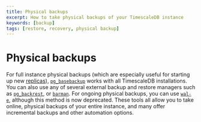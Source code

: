 ```yaml
---
title: Physical backups
excerpt: How to take physical backups of your TimescaleDB instance
keywords: [backup]
tags: [restore, recovery, physical backup]
---
```


# Physical backups

For full instance physical backups (which are especially useful for starting up
new [replicas][replication-tutorial]), [`pg_basebackup`][postgres-pg_basebackup]
works with all TimescaleDB installations. You can also use any of several
external backup and restore managers such as [`pg_backrest`][pg-backrest], or [`barman`][pg-barman]. For ongoing physical backups, you can use
[`wal-e`][wale], although this method is now deprecated. These tools all allow
you to take online, physical backups of your entire instance, and many offer
incremental backups and other automation options.

[pg-backrest]: https://pgbackrest.org/
[pg-barman]: https://www.pgbarman.org/
[postgres-pg_basebackup]: https://www.postgresql.org/docs/current/app-pgbasebackup.html
[replication-tutorial]: /timescaledb/:currentVersion:/how-to-guides/replication-and-ha/
[wale]: /timescaledb/:currentVersion:/how-to-guides/backup-and-restore/docker-and-wale/
